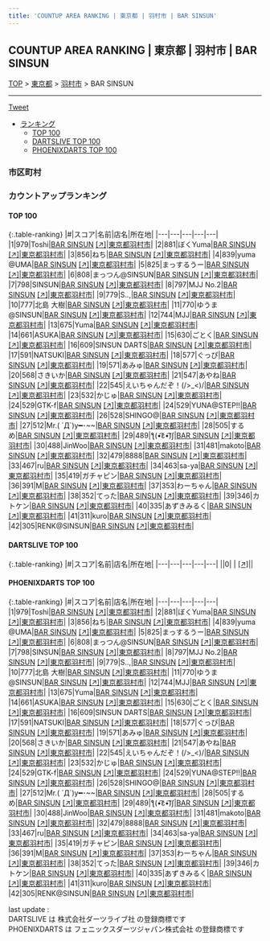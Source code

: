 ```yaml
---
title: 'COUNTUP AREA RANKING | 東京都 | 羽村市 | BAR SINSUN'
---
```

## COUNTUP AREA RANKING | 東京都 | 羽村市 | BAR SINSUN

[TOP](/darts/rank/) > [東京都](/darts/rank/東京都/) > [羽村市](/darts/rank/東京都/羽村市/) > BAR SINSUN

___

<a href="https://twitter.com/share?ref_src=twsrc%5Etfw" data-text="COUNTUP AREA RANKING | 東京都羽村市BAR SINSUN" class="twitter-share-button" data-hashtags="DARTSLIVE,PHOENIXDARTS,darts,ダーツ" data-show-count="false">Tweet</a>

* [ランキング](#カウントアップランキング)
    * [TOP 100](#top-100)
    * [DARTSLIVE TOP 100](#dartslive-top-100)
    * [PHOENIXDARTS TOP 100](#phoenixdarts-top-100)

### 市区町村

<ul>

</ul>

### カウントアップランキング

#### TOP 100



{:.table-ranking}
|#|スコア|名前|店名|所在地|
|---|---|---|---|---|
|1|979|<span class="rank-name-pd">Toshi</span>|<a href="/darts/rank/shops/68694.html">BAR SINSUN</a> <a href="https://vs.phoenixdarts.com/jp/shop/shopDetailInfo/s_68694?s_seq=68694">[↗]</a>|<a href="/darts/rank/東京都/羽村市">東京都羽村市</a>|
|2|881|<span class="rank-name-pd">ぼくYuma</span>|<a href="/darts/rank/shops/68694.html">BAR SINSUN</a> <a href="https://vs.phoenixdarts.com/jp/shop/shopDetailInfo/s_68694?s_seq=68694">[↗]</a>|<a href="/darts/rank/東京都/羽村市">東京都羽村市</a>|
|3|856|<span class="rank-name-pd">ねち</span>|<a href="/darts/rank/shops/68694.html">BAR SINSUN</a> <a href="https://vs.phoenixdarts.com/jp/shop/shopDetailInfo/s_68694?s_seq=68694">[↗]</a>|<a href="/darts/rank/東京都/羽村市">東京都羽村市</a>|
|4|839|<span class="rank-name-pd">yuma @UMA</span>|<a href="/darts/rank/shops/68694.html">BAR SINSUN</a> <a href="https://vs.phoenixdarts.com/jp/shop/shopDetailInfo/s_68694?s_seq=68694">[↗]</a>|<a href="/darts/rank/東京都/羽村市">東京都羽村市</a>|
|5|825|<span class="rank-name-pd">まっするうー</span>|<a href="/darts/rank/shops/68694.html">BAR SINSUN</a> <a href="https://vs.phoenixdarts.com/jp/shop/shopDetailInfo/s_68694?s_seq=68694">[↗]</a>|<a href="/darts/rank/東京都/羽村市">東京都羽村市</a>|
|6|808|<span class="rank-name-pd">まっつん@SINSUN</span>|<a href="/darts/rank/shops/68694.html">BAR SINSUN</a> <a href="https://vs.phoenixdarts.com/jp/shop/shopDetailInfo/s_68694?s_seq=68694">[↗]</a>|<a href="/darts/rank/東京都/羽村市">東京都羽村市</a>|
|7|798|<span class="rank-name-pd">SINSUN</span>|<a href="/darts/rank/shops/68694.html">BAR SINSUN</a> <a href="https://vs.phoenixdarts.com/jp/shop/shopDetailInfo/s_68694?s_seq=68694">[↗]</a>|<a href="/darts/rank/東京都/羽村市">東京都羽村市</a>|
|8|797|<span class="rank-name-pd">MJJ No.2</span>|<a href="/darts/rank/shops/68694.html">BAR SINSUN</a> <a href="https://vs.phoenixdarts.com/jp/shop/shopDetailInfo/s_68694?s_seq=68694">[↗]</a>|<a href="/darts/rank/東京都/羽村市">東京都羽村市</a>|
|9|779|<span class="rank-name-pd">S..,</span>|<a href="/darts/rank/shops/68694.html">BAR SINSUN</a> <a href="https://vs.phoenixdarts.com/jp/shop/shopDetailInfo/s_68694?s_seq=68694">[↗]</a>|<a href="/darts/rank/東京都/羽村市">東京都羽村市</a>|
|10|777|<span class="rank-name-pd"><span class="pro-icon-pd"></span>北島 大樹</span>|<a href="/darts/rank/shops/68694.html">BAR SINSUN</a> <a href="https://vs.phoenixdarts.com/jp/shop/shopDetailInfo/s_68694?s_seq=68694">[↗]</a>|<a href="/darts/rank/東京都/羽村市">東京都羽村市</a>|
|11|770|<span class="rank-name-pd">ゆうま@SINSUN</span>|<a href="/darts/rank/shops/68694.html">BAR SINSUN</a> <a href="https://vs.phoenixdarts.com/jp/shop/shopDetailInfo/s_68694?s_seq=68694">[↗]</a>|<a href="/darts/rank/東京都/羽村市">東京都羽村市</a>|
|12|744|<span class="rank-name-pd">MJJ</span>|<a href="/darts/rank/shops/68694.html">BAR SINSUN</a> <a href="https://vs.phoenixdarts.com/jp/shop/shopDetailInfo/s_68694?s_seq=68694">[↗]</a>|<a href="/darts/rank/東京都/羽村市">東京都羽村市</a>|
|13|675|<span class="rank-name-pd">Yuma</span>|<a href="/darts/rank/shops/68694.html">BAR SINSUN</a> <a href="https://vs.phoenixdarts.com/jp/shop/shopDetailInfo/s_68694?s_seq=68694">[↗]</a>|<a href="/darts/rank/東京都/羽村市">東京都羽村市</a>|
|14|661|<span class="rank-name-pd">ASUKA</span>|<a href="/darts/rank/shops/68694.html">BAR SINSUN</a> <a href="https://vs.phoenixdarts.com/jp/shop/shopDetailInfo/s_68694?s_seq=68694">[↗]</a>|<a href="/darts/rank/東京都/羽村市">東京都羽村市</a>|
|15|630|<span class="rank-name-pd">ごとく</span>|<a href="/darts/rank/shops/68694.html">BAR SINSUN</a> <a href="https://vs.phoenixdarts.com/jp/shop/shopDetailInfo/s_68694?s_seq=68694">[↗]</a>|<a href="/darts/rank/東京都/羽村市">東京都羽村市</a>|
|16|609|<span class="rank-name-pd">SINSUN DARTS</span>|<a href="/darts/rank/shops/68694.html">BAR SINSUN</a> <a href="https://vs.phoenixdarts.com/jp/shop/shopDetailInfo/s_68694?s_seq=68694">[↗]</a>|<a href="/darts/rank/東京都/羽村市">東京都羽村市</a>|
|17|591|<span class="rank-name-pd">NATSUKI</span>|<a href="/darts/rank/shops/68694.html">BAR SINSUN</a> <a href="https://vs.phoenixdarts.com/jp/shop/shopDetailInfo/s_68694?s_seq=68694">[↗]</a>|<a href="/darts/rank/東京都/羽村市">東京都羽村市</a>|
|18|577|<span class="rank-name-pd">ぐっぴ</span>|<a href="/darts/rank/shops/68694.html">BAR SINSUN</a> <a href="https://vs.phoenixdarts.com/jp/shop/shopDetailInfo/s_68694?s_seq=68694">[↗]</a>|<a href="/darts/rank/東京都/羽村市">東京都羽村市</a>|
|19|571|<span class="rank-name-pd">あみゅ</span>|<a href="/darts/rank/shops/68694.html">BAR SINSUN</a> <a href="https://vs.phoenixdarts.com/jp/shop/shopDetailInfo/s_68694?s_seq=68694">[↗]</a>|<a href="/darts/rank/東京都/羽村市">東京都羽村市</a>|
|20|568|<span class="rank-name-pd">さきいか</span>|<a href="/darts/rank/shops/68694.html">BAR SINSUN</a> <a href="https://vs.phoenixdarts.com/jp/shop/shopDetailInfo/s_68694?s_seq=68694">[↗]</a>|<a href="/darts/rank/東京都/羽村市">東京都羽村市</a>|
|21|547|<span class="rank-name-pd">あやね</span>|<a href="/darts/rank/shops/68694.html">BAR SINSUN</a> <a href="https://vs.phoenixdarts.com/jp/shop/shopDetailInfo/s_68694?s_seq=68694">[↗]</a>|<a href="/darts/rank/東京都/羽村市">東京都羽村市</a>|
|22|545|<span class="rank-name-pd">えいちゃんだぞ！(/&gt;_&lt;)/</span>|<a href="/darts/rank/shops/68694.html">BAR SINSUN</a> <a href="https://vs.phoenixdarts.com/jp/shop/shopDetailInfo/s_68694?s_seq=68694">[↗]</a>|<a href="/darts/rank/東京都/羽村市">東京都羽村市</a>|
|23|532|<span class="rank-name-pd">かじゅ</span>|<a href="/darts/rank/shops/68694.html">BAR SINSUN</a> <a href="https://vs.phoenixdarts.com/jp/shop/shopDetailInfo/s_68694?s_seq=68694">[↗]</a>|<a href="/darts/rank/東京都/羽村市">東京都羽村市</a>|
|24|529|<span class="rank-name-pd">GTK-f</span>|<a href="/darts/rank/shops/68694.html">BAR SINSUN</a> <a href="https://vs.phoenixdarts.com/jp/shop/shopDetailInfo/s_68694?s_seq=68694">[↗]</a>|<a href="/darts/rank/東京都/羽村市">東京都羽村市</a>|
|24|529|<span class="rank-name-pd">YUNA@STEP!!</span>|<a href="/darts/rank/shops/68694.html">BAR SINSUN</a> <a href="https://vs.phoenixdarts.com/jp/shop/shopDetailInfo/s_68694?s_seq=68694">[↗]</a>|<a href="/darts/rank/東京都/羽村市">東京都羽村市</a>|
|26|528|<span class="rank-name-pd">SHINGO@</span>|<a href="/darts/rank/shops/68694.html">BAR SINSUN</a> <a href="https://vs.phoenixdarts.com/jp/shop/shopDetailInfo/s_68694?s_seq=68694">[↗]</a>|<a href="/darts/rank/東京都/羽村市">東京都羽村市</a>|
|27|512|<span class="rank-name-pd">Mr.( ´Д`)y━･~~</span>|<a href="/darts/rank/shops/68694.html">BAR SINSUN</a> <a href="https://vs.phoenixdarts.com/jp/shop/shopDetailInfo/s_68694?s_seq=68694">[↗]</a>|<a href="/darts/rank/東京都/羽村市">東京都羽村市</a>|
|28|505|<span class="rank-name-pd">するめ</span>|<a href="/darts/rank/shops/68694.html">BAR SINSUN</a> <a href="https://vs.phoenixdarts.com/jp/shop/shopDetailInfo/s_68694?s_seq=68694">[↗]</a>|<a href="/darts/rank/東京都/羽村市">東京都羽村市</a>|
|29|489|<span class="rank-name-pd">ƪ(•̃͡ε•̃͡)∫</span>|<a href="/darts/rank/shops/68694.html">BAR SINSUN</a> <a href="https://vs.phoenixdarts.com/jp/shop/shopDetailInfo/s_68694?s_seq=68694">[↗]</a>|<a href="/darts/rank/東京都/羽村市">東京都羽村市</a>|
|30|488|<span class="rank-name-pd">JinWoo</span>|<a href="/darts/rank/shops/68694.html">BAR SINSUN</a> <a href="https://vs.phoenixdarts.com/jp/shop/shopDetailInfo/s_68694?s_seq=68694">[↗]</a>|<a href="/darts/rank/東京都/羽村市">東京都羽村市</a>|
|31|481|<span class="rank-name-pd">makoto</span>|<a href="/darts/rank/shops/68694.html">BAR SINSUN</a> <a href="https://vs.phoenixdarts.com/jp/shop/shopDetailInfo/s_68694?s_seq=68694">[↗]</a>|<a href="/darts/rank/東京都/羽村市">東京都羽村市</a>|
|32|479|<span class="rank-name-pd">8888</span>|<a href="/darts/rank/shops/68694.html">BAR SINSUN</a> <a href="https://vs.phoenixdarts.com/jp/shop/shopDetailInfo/s_68694?s_seq=68694">[↗]</a>|<a href="/darts/rank/東京都/羽村市">東京都羽村市</a>|
|33|467|<span class="rank-name-pd">ru</span>|<a href="/darts/rank/shops/68694.html">BAR SINSUN</a> <a href="https://vs.phoenixdarts.com/jp/shop/shopDetailInfo/s_68694?s_seq=68694">[↗]</a>|<a href="/darts/rank/東京都/羽村市">東京都羽村市</a>|
|34|463|<span class="rank-name-pd">sa-ya</span>|<a href="/darts/rank/shops/68694.html">BAR SINSUN</a> <a href="https://vs.phoenixdarts.com/jp/shop/shopDetailInfo/s_68694?s_seq=68694">[↗]</a>|<a href="/darts/rank/東京都/羽村市">東京都羽村市</a>|
|35|419|<span class="rank-name-pd">ガチャピン</span>|<a href="/darts/rank/shops/68694.html">BAR SINSUN</a> <a href="https://vs.phoenixdarts.com/jp/shop/shopDetailInfo/s_68694?s_seq=68694">[↗]</a>|<a href="/darts/rank/東京都/羽村市">東京都羽村市</a>|
|36|391|<span class="rank-name-pd">M</span>|<a href="/darts/rank/shops/68694.html">BAR SINSUN</a> <a href="https://vs.phoenixdarts.com/jp/shop/shopDetailInfo/s_68694?s_seq=68694">[↗]</a>|<a href="/darts/rank/東京都/羽村市">東京都羽村市</a>|
|37|353|<span class="rank-name-pd">わーちゃん</span>|<a href="/darts/rank/shops/68694.html">BAR SINSUN</a> <a href="https://vs.phoenixdarts.com/jp/shop/shopDetailInfo/s_68694?s_seq=68694">[↗]</a>|<a href="/darts/rank/東京都/羽村市">東京都羽村市</a>|
|38|352|<span class="rank-name-pd">てった</span>|<a href="/darts/rank/shops/68694.html">BAR SINSUN</a> <a href="https://vs.phoenixdarts.com/jp/shop/shopDetailInfo/s_68694?s_seq=68694">[↗]</a>|<a href="/darts/rank/東京都/羽村市">東京都羽村市</a>|
|39|346|<span class="rank-name-pd">カトケン</span>|<a href="/darts/rank/shops/68694.html">BAR SINSUN</a> <a href="https://vs.phoenixdarts.com/jp/shop/shopDetailInfo/s_68694?s_seq=68694">[↗]</a>|<a href="/darts/rank/東京都/羽村市">東京都羽村市</a>|
|40|335|<span class="rank-name-pd">あずきみるく</span>|<a href="/darts/rank/shops/68694.html">BAR SINSUN</a> <a href="https://vs.phoenixdarts.com/jp/shop/shopDetailInfo/s_68694?s_seq=68694">[↗]</a>|<a href="/darts/rank/東京都/羽村市">東京都羽村市</a>|
|41|311|<span class="rank-name-pd">kuro</span>|<a href="/darts/rank/shops/68694.html">BAR SINSUN</a> <a href="https://vs.phoenixdarts.com/jp/shop/shopDetailInfo/s_68694?s_seq=68694">[↗]</a>|<a href="/darts/rank/東京都/羽村市">東京都羽村市</a>|
|42|305|<span class="rank-name-pd">RENK@SINSUN</span>|<a href="/darts/rank/shops/68694.html">BAR SINSUN</a> <a href="https://vs.phoenixdarts.com/jp/shop/shopDetailInfo/s_68694?s_seq=68694">[↗]</a>|<a href="/darts/rank/東京都/羽村市">東京都羽村市</a>|


#### DARTSLIVE TOP 100



{:.table-ranking}
|#|スコア|名前|店名|所在地|
|---|---|---|---|---|
||0|<span class="rank-name-dl"> </span>|<a href="/darts/rank/shops/.html"></a> <a href="">[↗]</a>|<a href="/darts/rank//"></a>|


#### PHOENIXDARTS TOP 100



{:.table-ranking}
|#|スコア|名前|店名|所在地|
|---|---|---|---|---|
|1|979|<span class="rank-name-pd">Toshi</span>|<a href="/darts/rank/shops/68694.html">BAR SINSUN</a> <a href="https://vs.phoenixdarts.com/jp/shop/shopDetailInfo/s_68694?s_seq=68694">[↗]</a>|<a href="/darts/rank/東京都/羽村市">東京都羽村市</a>|
|2|881|<span class="rank-name-pd">ぼくYuma</span>|<a href="/darts/rank/shops/68694.html">BAR SINSUN</a> <a href="https://vs.phoenixdarts.com/jp/shop/shopDetailInfo/s_68694?s_seq=68694">[↗]</a>|<a href="/darts/rank/東京都/羽村市">東京都羽村市</a>|
|3|856|<span class="rank-name-pd">ねち</span>|<a href="/darts/rank/shops/68694.html">BAR SINSUN</a> <a href="https://vs.phoenixdarts.com/jp/shop/shopDetailInfo/s_68694?s_seq=68694">[↗]</a>|<a href="/darts/rank/東京都/羽村市">東京都羽村市</a>|
|4|839|<span class="rank-name-pd">yuma @UMA</span>|<a href="/darts/rank/shops/68694.html">BAR SINSUN</a> <a href="https://vs.phoenixdarts.com/jp/shop/shopDetailInfo/s_68694?s_seq=68694">[↗]</a>|<a href="/darts/rank/東京都/羽村市">東京都羽村市</a>|
|5|825|<span class="rank-name-pd">まっするうー</span>|<a href="/darts/rank/shops/68694.html">BAR SINSUN</a> <a href="https://vs.phoenixdarts.com/jp/shop/shopDetailInfo/s_68694?s_seq=68694">[↗]</a>|<a href="/darts/rank/東京都/羽村市">東京都羽村市</a>|
|6|808|<span class="rank-name-pd">まっつん@SINSUN</span>|<a href="/darts/rank/shops/68694.html">BAR SINSUN</a> <a href="https://vs.phoenixdarts.com/jp/shop/shopDetailInfo/s_68694?s_seq=68694">[↗]</a>|<a href="/darts/rank/東京都/羽村市">東京都羽村市</a>|
|7|798|<span class="rank-name-pd">SINSUN</span>|<a href="/darts/rank/shops/68694.html">BAR SINSUN</a> <a href="https://vs.phoenixdarts.com/jp/shop/shopDetailInfo/s_68694?s_seq=68694">[↗]</a>|<a href="/darts/rank/東京都/羽村市">東京都羽村市</a>|
|8|797|<span class="rank-name-pd">MJJ No.2</span>|<a href="/darts/rank/shops/68694.html">BAR SINSUN</a> <a href="https://vs.phoenixdarts.com/jp/shop/shopDetailInfo/s_68694?s_seq=68694">[↗]</a>|<a href="/darts/rank/東京都/羽村市">東京都羽村市</a>|
|9|779|<span class="rank-name-pd">S..,</span>|<a href="/darts/rank/shops/68694.html">BAR SINSUN</a> <a href="https://vs.phoenixdarts.com/jp/shop/shopDetailInfo/s_68694?s_seq=68694">[↗]</a>|<a href="/darts/rank/東京都/羽村市">東京都羽村市</a>|
|10|777|<span class="rank-name-pd"><span class="pro-icon-pd"></span>北島 大樹</span>|<a href="/darts/rank/shops/68694.html">BAR SINSUN</a> <a href="https://vs.phoenixdarts.com/jp/shop/shopDetailInfo/s_68694?s_seq=68694">[↗]</a>|<a href="/darts/rank/東京都/羽村市">東京都羽村市</a>|
|11|770|<span class="rank-name-pd">ゆうま@SINSUN</span>|<a href="/darts/rank/shops/68694.html">BAR SINSUN</a> <a href="https://vs.phoenixdarts.com/jp/shop/shopDetailInfo/s_68694?s_seq=68694">[↗]</a>|<a href="/darts/rank/東京都/羽村市">東京都羽村市</a>|
|12|744|<span class="rank-name-pd">MJJ</span>|<a href="/darts/rank/shops/68694.html">BAR SINSUN</a> <a href="https://vs.phoenixdarts.com/jp/shop/shopDetailInfo/s_68694?s_seq=68694">[↗]</a>|<a href="/darts/rank/東京都/羽村市">東京都羽村市</a>|
|13|675|<span class="rank-name-pd">Yuma</span>|<a href="/darts/rank/shops/68694.html">BAR SINSUN</a> <a href="https://vs.phoenixdarts.com/jp/shop/shopDetailInfo/s_68694?s_seq=68694">[↗]</a>|<a href="/darts/rank/東京都/羽村市">東京都羽村市</a>|
|14|661|<span class="rank-name-pd">ASUKA</span>|<a href="/darts/rank/shops/68694.html">BAR SINSUN</a> <a href="https://vs.phoenixdarts.com/jp/shop/shopDetailInfo/s_68694?s_seq=68694">[↗]</a>|<a href="/darts/rank/東京都/羽村市">東京都羽村市</a>|
|15|630|<span class="rank-name-pd">ごとく</span>|<a href="/darts/rank/shops/68694.html">BAR SINSUN</a> <a href="https://vs.phoenixdarts.com/jp/shop/shopDetailInfo/s_68694?s_seq=68694">[↗]</a>|<a href="/darts/rank/東京都/羽村市">東京都羽村市</a>|
|16|609|<span class="rank-name-pd">SINSUN DARTS</span>|<a href="/darts/rank/shops/68694.html">BAR SINSUN</a> <a href="https://vs.phoenixdarts.com/jp/shop/shopDetailInfo/s_68694?s_seq=68694">[↗]</a>|<a href="/darts/rank/東京都/羽村市">東京都羽村市</a>|
|17|591|<span class="rank-name-pd">NATSUKI</span>|<a href="/darts/rank/shops/68694.html">BAR SINSUN</a> <a href="https://vs.phoenixdarts.com/jp/shop/shopDetailInfo/s_68694?s_seq=68694">[↗]</a>|<a href="/darts/rank/東京都/羽村市">東京都羽村市</a>|
|18|577|<span class="rank-name-pd">ぐっぴ</span>|<a href="/darts/rank/shops/68694.html">BAR SINSUN</a> <a href="https://vs.phoenixdarts.com/jp/shop/shopDetailInfo/s_68694?s_seq=68694">[↗]</a>|<a href="/darts/rank/東京都/羽村市">東京都羽村市</a>|
|19|571|<span class="rank-name-pd">あみゅ</span>|<a href="/darts/rank/shops/68694.html">BAR SINSUN</a> <a href="https://vs.phoenixdarts.com/jp/shop/shopDetailInfo/s_68694?s_seq=68694">[↗]</a>|<a href="/darts/rank/東京都/羽村市">東京都羽村市</a>|
|20|568|<span class="rank-name-pd">さきいか</span>|<a href="/darts/rank/shops/68694.html">BAR SINSUN</a> <a href="https://vs.phoenixdarts.com/jp/shop/shopDetailInfo/s_68694?s_seq=68694">[↗]</a>|<a href="/darts/rank/東京都/羽村市">東京都羽村市</a>|
|21|547|<span class="rank-name-pd">あやね</span>|<a href="/darts/rank/shops/68694.html">BAR SINSUN</a> <a href="https://vs.phoenixdarts.com/jp/shop/shopDetailInfo/s_68694?s_seq=68694">[↗]</a>|<a href="/darts/rank/東京都/羽村市">東京都羽村市</a>|
|22|545|<span class="rank-name-pd">えいちゃんだぞ！(/&gt;_&lt;)/</span>|<a href="/darts/rank/shops/68694.html">BAR SINSUN</a> <a href="https://vs.phoenixdarts.com/jp/shop/shopDetailInfo/s_68694?s_seq=68694">[↗]</a>|<a href="/darts/rank/東京都/羽村市">東京都羽村市</a>|
|23|532|<span class="rank-name-pd">かじゅ</span>|<a href="/darts/rank/shops/68694.html">BAR SINSUN</a> <a href="https://vs.phoenixdarts.com/jp/shop/shopDetailInfo/s_68694?s_seq=68694">[↗]</a>|<a href="/darts/rank/東京都/羽村市">東京都羽村市</a>|
|24|529|<span class="rank-name-pd">GTK-f</span>|<a href="/darts/rank/shops/68694.html">BAR SINSUN</a> <a href="https://vs.phoenixdarts.com/jp/shop/shopDetailInfo/s_68694?s_seq=68694">[↗]</a>|<a href="/darts/rank/東京都/羽村市">東京都羽村市</a>|
|24|529|<span class="rank-name-pd">YUNA@STEP!!</span>|<a href="/darts/rank/shops/68694.html">BAR SINSUN</a> <a href="https://vs.phoenixdarts.com/jp/shop/shopDetailInfo/s_68694?s_seq=68694">[↗]</a>|<a href="/darts/rank/東京都/羽村市">東京都羽村市</a>|
|26|528|<span class="rank-name-pd">SHINGO@</span>|<a href="/darts/rank/shops/68694.html">BAR SINSUN</a> <a href="https://vs.phoenixdarts.com/jp/shop/shopDetailInfo/s_68694?s_seq=68694">[↗]</a>|<a href="/darts/rank/東京都/羽村市">東京都羽村市</a>|
|27|512|<span class="rank-name-pd">Mr.( ´Д`)y━･~~</span>|<a href="/darts/rank/shops/68694.html">BAR SINSUN</a> <a href="https://vs.phoenixdarts.com/jp/shop/shopDetailInfo/s_68694?s_seq=68694">[↗]</a>|<a href="/darts/rank/東京都/羽村市">東京都羽村市</a>|
|28|505|<span class="rank-name-pd">するめ</span>|<a href="/darts/rank/shops/68694.html">BAR SINSUN</a> <a href="https://vs.phoenixdarts.com/jp/shop/shopDetailInfo/s_68694?s_seq=68694">[↗]</a>|<a href="/darts/rank/東京都/羽村市">東京都羽村市</a>|
|29|489|<span class="rank-name-pd">ƪ(•̃͡ε•̃͡)∫</span>|<a href="/darts/rank/shops/68694.html">BAR SINSUN</a> <a href="https://vs.phoenixdarts.com/jp/shop/shopDetailInfo/s_68694?s_seq=68694">[↗]</a>|<a href="/darts/rank/東京都/羽村市">東京都羽村市</a>|
|30|488|<span class="rank-name-pd">JinWoo</span>|<a href="/darts/rank/shops/68694.html">BAR SINSUN</a> <a href="https://vs.phoenixdarts.com/jp/shop/shopDetailInfo/s_68694?s_seq=68694">[↗]</a>|<a href="/darts/rank/東京都/羽村市">東京都羽村市</a>|
|31|481|<span class="rank-name-pd">makoto</span>|<a href="/darts/rank/shops/68694.html">BAR SINSUN</a> <a href="https://vs.phoenixdarts.com/jp/shop/shopDetailInfo/s_68694?s_seq=68694">[↗]</a>|<a href="/darts/rank/東京都/羽村市">東京都羽村市</a>|
|32|479|<span class="rank-name-pd">8888</span>|<a href="/darts/rank/shops/68694.html">BAR SINSUN</a> <a href="https://vs.phoenixdarts.com/jp/shop/shopDetailInfo/s_68694?s_seq=68694">[↗]</a>|<a href="/darts/rank/東京都/羽村市">東京都羽村市</a>|
|33|467|<span class="rank-name-pd">ru</span>|<a href="/darts/rank/shops/68694.html">BAR SINSUN</a> <a href="https://vs.phoenixdarts.com/jp/shop/shopDetailInfo/s_68694?s_seq=68694">[↗]</a>|<a href="/darts/rank/東京都/羽村市">東京都羽村市</a>|
|34|463|<span class="rank-name-pd">sa-ya</span>|<a href="/darts/rank/shops/68694.html">BAR SINSUN</a> <a href="https://vs.phoenixdarts.com/jp/shop/shopDetailInfo/s_68694?s_seq=68694">[↗]</a>|<a href="/darts/rank/東京都/羽村市">東京都羽村市</a>|
|35|419|<span class="rank-name-pd">ガチャピン</span>|<a href="/darts/rank/shops/68694.html">BAR SINSUN</a> <a href="https://vs.phoenixdarts.com/jp/shop/shopDetailInfo/s_68694?s_seq=68694">[↗]</a>|<a href="/darts/rank/東京都/羽村市">東京都羽村市</a>|
|36|391|<span class="rank-name-pd">M</span>|<a href="/darts/rank/shops/68694.html">BAR SINSUN</a> <a href="https://vs.phoenixdarts.com/jp/shop/shopDetailInfo/s_68694?s_seq=68694">[↗]</a>|<a href="/darts/rank/東京都/羽村市">東京都羽村市</a>|
|37|353|<span class="rank-name-pd">わーちゃん</span>|<a href="/darts/rank/shops/68694.html">BAR SINSUN</a> <a href="https://vs.phoenixdarts.com/jp/shop/shopDetailInfo/s_68694?s_seq=68694">[↗]</a>|<a href="/darts/rank/東京都/羽村市">東京都羽村市</a>|
|38|352|<span class="rank-name-pd">てった</span>|<a href="/darts/rank/shops/68694.html">BAR SINSUN</a> <a href="https://vs.phoenixdarts.com/jp/shop/shopDetailInfo/s_68694?s_seq=68694">[↗]</a>|<a href="/darts/rank/東京都/羽村市">東京都羽村市</a>|
|39|346|<span class="rank-name-pd">カトケン</span>|<a href="/darts/rank/shops/68694.html">BAR SINSUN</a> <a href="https://vs.phoenixdarts.com/jp/shop/shopDetailInfo/s_68694?s_seq=68694">[↗]</a>|<a href="/darts/rank/東京都/羽村市">東京都羽村市</a>|
|40|335|<span class="rank-name-pd">あずきみるく</span>|<a href="/darts/rank/shops/68694.html">BAR SINSUN</a> <a href="https://vs.phoenixdarts.com/jp/shop/shopDetailInfo/s_68694?s_seq=68694">[↗]</a>|<a href="/darts/rank/東京都/羽村市">東京都羽村市</a>|
|41|311|<span class="rank-name-pd">kuro</span>|<a href="/darts/rank/shops/68694.html">BAR SINSUN</a> <a href="https://vs.phoenixdarts.com/jp/shop/shopDetailInfo/s_68694?s_seq=68694">[↗]</a>|<a href="/darts/rank/東京都/羽村市">東京都羽村市</a>|
|42|305|<span class="rank-name-pd">RENK@SINSUN</span>|<a href="/darts/rank/shops/68694.html">BAR SINSUN</a> <a href="https://vs.phoenixdarts.com/jp/shop/shopDetailInfo/s_68694?s_seq=68694">[↗]</a>|<a href="/darts/rank/東京都/羽村市">東京都羽村市</a>|


<div class="footer border-top border-gray-light mt-5 pt-3 text-right text-gray">
    last update : <span style="font-weight: italic" id="foot_last_modified"></span><br />
    DARTSLIVE は 株式会社ダーツライブ社 の登録商標です<br />
    PHOENIXDARTS は フェニックスダーツジャパン株式会社 の登録商標です<br />
</div>

<script src="https://cdnjs.cloudflare.com/ajax/libs/jquery.tablesorter/2.31.3/js/jquery.tablesorter.min.js" integrity="sha512-qzgd5cYSZcosqpzpn7zF2ZId8f/8CHmFKZ8j7mU4OUXTNRd5g+ZHBPsgKEwoqxCtdQvExE5LprwwPAgoicguNg==" crossorigin="anonymous" referrerpolicy="no-referrer"></script>
<link rel="stylesheet" href="https://cdnjs.cloudflare.com/ajax/libs/jquery.tablesorter/2.31.3/css/theme.default.min.css" integrity="sha512-wghhOJkjQX0Lh3NSWvNKeZ0ZpNn+SPVXX1Qyc9OCaogADktxrBiBdKGDoqVUOyhStvMBmJQ8ZdMHiR3wuEq8+w==" crossorigin="anonymous" referrerpolicy="no-referrer" />
<script>
$(function() {
    $(".table-ranking").tablesorter({sortList:[[0, 0]]});
    $("#foot_last_modified").text(formatDate(new Date(document.lastModified), 'yyyy-MM-dd HH:mm:ss'));
});
</script>

<script async src="https://platform.twitter.com/widgets.js" charset="utf-8"></script>